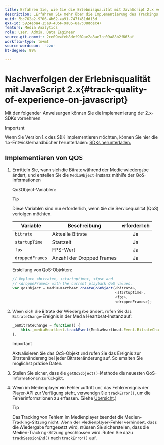 ```yaml
---
title: Erfahren Sie, wie Sie die Erlebnisqualität mit JavaScript 2.x verfolgen können.
description: „Erfahren Sie mehr über die Implementierung des Trackings der Erlebnisqualität (QoE, QoS) mit dem Media SDK in Browser-Apps mit JavaScript 2.x.“
uuid: 3bc762a2-9706-4b62-aa91-747f461dd13d
exl-id: 5924eba4-15a9-405b-9a05-8a7308ddec47
feature: Media Analytics
role: User, Admin, Data Engineer
source-git-commit: 2ce09eafeb8def909ae2a8ae7cc09a88b2f663af
workflow-type: tm+mt
source-wordcount: '220'
ht-degree: 99%

---
```


# Nachverfolgen der Erlebnisqualität mit JavaScript 2.x{#track-quality-of-experience-on-javascript}

Mit den folgenden Anweisungen können Sie die Implementierung der 2.x-SDKs vornehmen.

>[!IMPORTANT]
>
>Wenn Sie Version 1.x des SDK implementieren möchten, können Sie hier die 1.x-Entwicklerhandbücher herunterladen: [SDKs herunterladen.](/help/getting-started/download-sdks.md)

## Implementieren von QOS

1. Ermitteln Sie, wann sich die Bitrate während der Medienwiedergabe ändert, und erstellen Sie die `MediaObject`-Instanz mithilfe der QoS-Informationen.

   QoSObject-Variablen:

   >[!TIP]
   >
   >Diese Variablen sind nur erforderlich, wenn Sie die Servicequalität (QoS) verfolgen möchten.

   | Variable | Beschreibung | erforderlich |
   | --- | --- | :---: |
   | `bitrate` | Aktuelle Bitrate | Ja |
   | `startupTime` | Startzeit | Ja |
   | `fps` | FPS-Wert | Ja |
   | `droppedFrames` | Anzahl der Dropped Frames | Ja |

   Erstellung von QoS-Objekten:

   ```js
   // Replace <bitrate>, <startuptime>, <fps> and  
   // <droppeFrames> with the current playback QoS values.  
   var qosObject = MediaHeartbeat.createQoSObject(<bitrate>,  
                                                  <startuptime>,  
                                                  <fps>,  
                                                  <droppedFrames>);
   ```

1. Wenn sich die Bitrate der Wiedergabe ändert, rufen Sie das `BitrateChange`-Ereignis in der Media Heartbeat-Instanz auf:

   ```js
   _onBitrateChange = function() {
       this._mediaHeartbeat.trackEvent(MediaHeartbeat.Event.BitrateChange, qosObject);
   };
   ```

   >[!IMPORTANT]
   >
   >Aktualisieren Sie das QoS-Objekt und rufen Sie das Ereignis zur Bitratenänderung bei jeder Bitratenänderung auf. So erhalten Sie möglichst präzise Daten.

1. Stellen Sie sicher, dass die `getQoSObject()`-Methode die neuesten QoS-Informationen zurückgibt.
1. Wenn im Medienplayer ein Fehler auftritt und das Fehlerereignis der Player-API zur Verfügung steht, verwenden Sie `trackError()`, um die Fehlerinformationen zu erfassen. (Siehe [Übersicht](/help/use-cases/track-errors/track-errors-overview.md).)

   >[!TIP]
   >
   >Das Tracking von Fehlern im Medienplayer beendet die Medien-Tracking-Sitzung nicht. Wenn der Medienplayer-Fehler verhindert, dass die Wiedergabe fortgesetzt wird, müssen Sie sicherstellen, dass die Medien-Tracking-Sitzung geschlossen wird. Rufen Sie dazu `trackSessionEnd()` nach `trackError()` auf.
